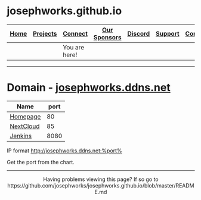 # josephworks.github.io

| [Home](README.md) | [Projects](PROJECTS.md) | [Connect](CONNECT.md) | [Our Sponsors](SPONSORS.md) | [Discord](DISCORD.md) | [Support](SUPPORT.md) | [Contribute](CONTRIBUTE.md) | [Our GitHub](http://github.com/josephworks) |
|-------------------|-------------------------|-----------------------|-----------------------------|-----------------------|-----------------------|-----------------------------|--------------------------------------|
||| You are here!     |                         |                       |                             |                       |                       |                             |                                      |
------

# Domain - [josephworks.ddns.net](http://josephworks.ddns.net)

| Name  | port |
|---------|------|
| [Homepage](http://josephworks.ddns.net:80)   | 80 |
| [NextCloud](http://josephworks.ddns.net:8081)   | 85 |
| [Jenkins](http://josephworks.ddns.net:8080) | 8080 |

IP format http://josephworks.ddns.net:%port%

Get the port from the chart.

------
<p align="center">Having problems viewing this page? If so go to https://github.com/josephworks/josephworks.github.io/blob/master/README.md </p>
